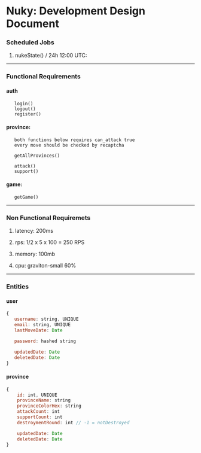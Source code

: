 # Nuky: Development Design Document

### Scheduled Jobs

1. nukeState() / 24h 12:00 UTC:

---

### Functional Requirements

#### auth

```
   login()
   logout()
   register()
```

#### province:

```
   both functions below requires can_attack true
   every move should be checked by recaptcha

   getAllProvinces()

   attack()
   support()
```

#### game:

```
   getGame()
```

---

### Non Functional Requiremets

1. latency: 200ms

2. rps: 1/2 x 5 x 100 = 250 RPS

3. memory: 100mb

4. cpu: graviton-small 60%

---

### Entities

#### user

```js
{
   username: string, UNIQUE
   email: string, UNIQUE
   lastMoveDate: Date

   password: hashed string

   updatedDate: Date
   deletedDate: Date
}
```

#### province

```js
{
    id: int, UNIQUE
    provinceName: string
    provinceColorHex: string
    attackCount: int
    supportCount: int
    destroymentRound: int // -1 = notDestroyed

    updatedDate: Date
    deletedDate: Date
}
```
